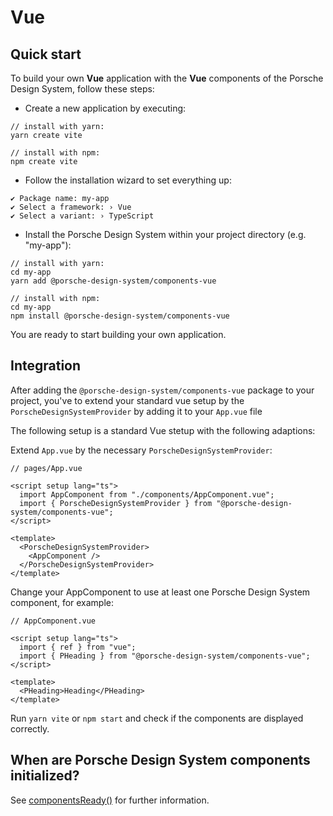 # Vue

<TableOfContents></TableOfContents>

## Quick start

To build your own **Vue** application with the **Vue** components of the Porsche Design System, follow these steps:

- Create a new application by executing:

```shell script
// install with yarn:
yarn create vite

// install with npm:
npm create vite
```

- Follow the installation wizard to set everything up:

```
✔ Package name: my-app
✔ Select a framework: › Vue
✔ Select a variant: › TypeScript
```

- Install the Porsche Design System within your project directory (e.g. "my-app"):

```shell script
// install with yarn:
cd my-app
yarn add @porsche-design-system/components-vue

// install with npm:
cd my-app
npm install @porsche-design-system/components-vue
```

You are ready to start building your own application.

## Integration

After adding the `@porsche-design-system/components-vue` package to your project, you've to extend your standard vue
setup by the `PorscheDesignSystemProvider` by adding it to your `App.vue` file

The following setup is a standard Vue stetup with the following adaptions:

Extend `App.vue` by the necessary `PorscheDesignSystemProvider`:

```tsx
// pages/App.vue

<script setup lang="ts">
  import AppComponent from "./components/AppComponent.vue";
  import { PorscheDesignSystemProvider } from "@porsche-design-system/components-vue";
</script>

<template>
  <PorscheDesignSystemProvider>
    <AppComponent />
  </PorscheDesignSystemProvider>
</template>
```

Change your AppComponent to use at least one Porsche Design System component, for example:

```tsx
// AppComponent.vue

<script setup lang="ts">
  import { ref } from "vue";
  import { PHeading } from "@porsche-design-system/components-vue";
</script>

<template>
  <PHeading>Heading</PHeading>
</template>
```

Run `yarn vite` or `npm start` and check if the components are displayed correctly.

## When are Porsche Design System components initialized?

See [componentsReady()](helpers/components-ready) for further information.
